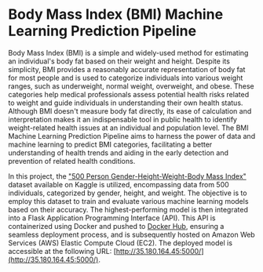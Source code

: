 # Body Mass Index (BMI) Machine Learning Prediction Pipeline

<!--
add which ml models
-->

Body Mass Index (BMI) is a simple and widely-used method for estimating an individual's body fat based on their weight and height. Despite its simplicity, BMI provides a reasonably accurate representation of body fat for most people and is used to categorize individuals into various weight ranges, such as underweight, normal weight, overweight, and obese. These categories help medical professionals assess potential health risks related to weight and guide individuals in understanding their own health status. Although BMI doesn't measure body fat directly, its ease of calculation and interpretation makes it an indispensable tool in public health to identify weight-related health issues at an individual and population level. The BMI Machine Learning Prediction Pipeline aims to harness the power of data and machine learning to predict BMI categories, facilitating a better understanding of health trends and aiding in the early detection and prevention of related health conditions.

In this project, the ["500 Person Gender-Height-Weight-Body Mass Index"](https://www.kaggle.com/datasets/yersever/500-person-gender-height-weight-bodymassindex) dataset available on Kaggle is utilized, encompassing data from 500 individuals, categorized by gender, height, and weight. The objective is to employ this dataset to train and evaluate various machine learning models based on their accuracy. The highest-performing model is then integrated into a Flask Application Programming Interface (API). This API is containerized using Docker and pushed to [Docker Hub](https://hub.docker.com/repository/docker/mehdilat/bmi_ml/general), ensuring a seamless deployment process, and is subsequently hosted on Amazon Web Services (AWS) Elastic Compute Cloud (EC2). The deployed model is accessible at the following URL: [http://35.180.164.45:5000/](http://35.180.164.45:5000/).
